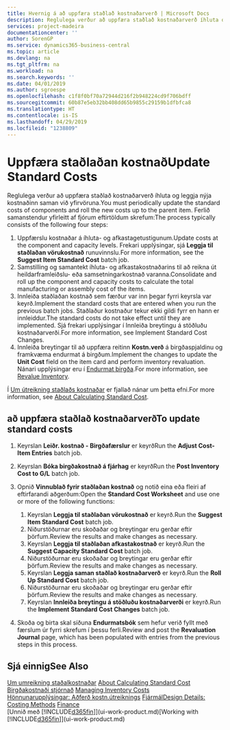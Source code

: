 ```yaml
---
title: Hvernig á að uppfæra staðlað kostnaðarverð | Microsoft Docs
description: Reglulega verður að uppfæra staðlað kostnaðarverð íhluta og leggja nýja kostnaðinn saman við yfirvöruna.
services: project-madeira
documentationcenter: ''
author: SorenGP
ms.service: dynamics365-business-central
ms.topic: article
ms.devlang: na
ms.tgt_pltfrm: na
ms.workload: na
ms.search.keywords: ''
ms.date: 04/01/2019
ms.author: sgroespe
ms.openlocfilehash: c1f8f0bf70a72944d216f2b948224cd9f706bdff
ms.sourcegitcommit: 60b87e5eb32bb408dd65b9855c29159b1dfbfca8
ms.translationtype: HT
ms.contentlocale: is-IS
ms.lasthandoff: 04/29/2019
ms.locfileid: "1238809"
---
```

# <a name="update-standard-costs"></a><span data-ttu-id="71cfa-103">Uppfæra staðlaðan kostnað</span><span class="sxs-lookup"><span data-stu-id="71cfa-103">Update Standard Costs</span></span>
<span data-ttu-id="71cfa-104">Reglulega verður að uppfæra staðlað kostnaðarverð íhluta og leggja nýja kostnaðinn saman við yfirvöruna.</span><span class="sxs-lookup"><span data-stu-id="71cfa-104">You must periodically update the standard costs of components and roll the new costs up to the parent item.</span></span> <span data-ttu-id="71cfa-105">Ferlið samanstendur yfirleitt af fjórum eftirtöldum skrefum:</span><span class="sxs-lookup"><span data-stu-id="71cfa-105">The process typically consists of the following four steps:</span></span>  

1.  <span data-ttu-id="71cfa-106">Uppfærslu kostnaðar á íhluta- og afkastagetustigunum.</span><span class="sxs-lookup"><span data-stu-id="71cfa-106">Update costs at the component and capacity levels.</span></span> <span data-ttu-id="71cfa-107">Frekari upplýsingar, sjá **Leggja til staðlaðan vörukostnað** runuvinnslu.</span><span class="sxs-lookup"><span data-stu-id="71cfa-107">For more information, see the **Suggest Item Standard Cost** batch job.</span></span>  
2.  <span data-ttu-id="71cfa-108">Samstilling og samantekt íhluta- og afkastakostnaðarins til að reikna út heildarframleiðslu- eða samsetningarkostnað varanna.</span><span class="sxs-lookup"><span data-stu-id="71cfa-108">Consolidate and roll up the component and capacity costs to calculate the total manufacturing or assembly cost of the items.</span></span>  
3.  <span data-ttu-id="71cfa-109">Innleiða staðlaðan kostnað sem færður var inn þegar fyrri keyrsla var keyrð.</span><span class="sxs-lookup"><span data-stu-id="71cfa-109">Implement the standard costs that are entered when you run the previous batch jobs.</span></span> <span data-ttu-id="71cfa-110">Staðlaður kostnaður tekur ekki gildi fyrr en hann er innleiddur.</span><span class="sxs-lookup"><span data-stu-id="71cfa-110">The standard costs do not take effect until they are implemented.</span></span> <span data-ttu-id="71cfa-111">Sjá frekari upplýsingar í Innleiða breytingu á stöðluðu kostnaðarverði.</span><span class="sxs-lookup"><span data-stu-id="71cfa-111">For more information, see Implement Standard Cost Changes.</span></span>  
4.  <span data-ttu-id="71cfa-112">Innleiða breytingar til að uppfæra reitinn **Kostn.verð** á birgðaspjaldinu og framkvæma endurmat á birgðum.</span><span class="sxs-lookup"><span data-stu-id="71cfa-112">Implement the changes to update the **Unit Cost** field on the item card and perform inventory revaluation.</span></span> <span data-ttu-id="71cfa-113">Nánari upplýsingar eru í [Endurmat birgða](inventory-how-revalue-inventory.md).</span><span class="sxs-lookup"><span data-stu-id="71cfa-113">For more information, see [Revalue Inventory](inventory-how-revalue-inventory.md).</span></span>  

<span data-ttu-id="71cfa-114">Í [Um útreikning staðlaðs kostnaðar](finance-about-calculating-standard-cost.md) er fjallað nánar um þetta efni.</span><span class="sxs-lookup"><span data-stu-id="71cfa-114">For more information, see [About Calculating Standard Cost](finance-about-calculating-standard-cost.md).</span></span>  
## <a name="to-update-standard-costs"></a><span data-ttu-id="71cfa-115">að uppfæra staðlað kostnaðarverð</span><span class="sxs-lookup"><span data-stu-id="71cfa-115">To update standard costs</span></span>  
1.  <span data-ttu-id="71cfa-116">Keyrslan **Leiðr. kostnað - Birgðafærslur** er keyrð</span><span class="sxs-lookup"><span data-stu-id="71cfa-116">Run the **Adjust Cost-Item Entries** batch job.</span></span>  
2.  <span data-ttu-id="71cfa-117">Keyrslan **Bóka birgðakostnað á fjárhag** er keyrð</span><span class="sxs-lookup"><span data-stu-id="71cfa-117">Run the **Post Inventory Cost to G/L** batch job.</span></span>  
3.  <span data-ttu-id="71cfa-118">Opnið **Vinnublað fyrir staðlaðan kostnað** og notið eina eða fleiri af eftirfarandi aðgerðum:</span><span class="sxs-lookup"><span data-stu-id="71cfa-118">Open the **Standard Cost Worksheet** and use one or more of the following functions:</span></span>  

    1.  <span data-ttu-id="71cfa-119">Keyrslan **Leggja til staðlaðan vörukostnað** er keyrð.</span><span class="sxs-lookup"><span data-stu-id="71cfa-119">Run the **Suggest Item Standard Cost** batch job.</span></span>  
    2.  <span data-ttu-id="71cfa-120">Niðurstöðurnar eru skoðaðar og breytingar eru gerðar eftir þörfum.</span><span class="sxs-lookup"><span data-stu-id="71cfa-120">Review the results and make changes as necessary.</span></span>  
    3.  <span data-ttu-id="71cfa-121">Keyrslan **Leggja til staðlaðan afkastakostnað** er keyrð.</span><span class="sxs-lookup"><span data-stu-id="71cfa-121">Run the **Suggest Capacity Standard Cost** batch job.</span></span>  
    4.  <span data-ttu-id="71cfa-122">Niðurstöðurnar eru skoðaðar og breytingar eru gerðar eftir þörfum.</span><span class="sxs-lookup"><span data-stu-id="71cfa-122">Review the results and make changes as necessary.</span></span>
    5. <span data-ttu-id="71cfa-123">Keyrslan **Leggja saman staðlað kostnaðarverð** er keyrð.</span><span class="sxs-lookup"><span data-stu-id="71cfa-123">Run the **Roll Up Standard Cost** batch job.</span></span>
    6.  <span data-ttu-id="71cfa-124">Niðurstöðurnar eru skoðaðar og breytingar eru gerðar eftir þörfum.</span><span class="sxs-lookup"><span data-stu-id="71cfa-124">Review the results and make changes as necessary.</span></span>
    7.  <span data-ttu-id="71cfa-125">Keyrslan **Innleiða breytingu á stöðluðu kostnaðarverði** er keyrð.</span><span class="sxs-lookup"><span data-stu-id="71cfa-125">Run the **Implement Standard Cost Changes** batch job.</span></span>  
4.  <span data-ttu-id="71cfa-126">Skoða og birta skal síðuna **Endurmatsbók** sem hefur verið fyllt með færslum úr fyrri skrefum í þessu ferli.</span><span class="sxs-lookup"><span data-stu-id="71cfa-126">Review and post the **Revaluation Journal** page, which has been populated with entries from the previous steps in this process.</span></span>  

## <a name="see-also"></a><span data-ttu-id="71cfa-127">Sjá einnig</span><span class="sxs-lookup"><span data-stu-id="71cfa-127">See Also</span></span>  
 <span data-ttu-id="71cfa-128">[Um umreikning staðalkostnaðar](finance-about-calculating-standard-cost.md) </span><span class="sxs-lookup"><span data-stu-id="71cfa-128">[About Calculating Standard Cost](finance-about-calculating-standard-cost.md) </span></span>  
 <span data-ttu-id="71cfa-129">[Birgðakostnaði stjórnað](finance-manage-inventory-costs.md) </span><span class="sxs-lookup"><span data-stu-id="71cfa-129">[Managing Inventory Costs](finance-manage-inventory-costs.md) </span></span>  
 <span data-ttu-id="71cfa-130">[Hönnunarupplýsingar: Aðferð kostn.útreiknings](design-details-costing-methods.md) [Fjármál](finance.md)</span><span class="sxs-lookup"><span data-stu-id="71cfa-130">[Design Details: Costing Methods](design-details-costing-methods.md) [Finance](finance.md)</span></span>  
 <span data-ttu-id="71cfa-131">[Unnið með [!INCLUDE[d365fin](includes/d365fin_md.md)]](ui-work-product.md)</span><span class="sxs-lookup"><span data-stu-id="71cfa-131">[Working with [!INCLUDE[d365fin](includes/d365fin_md.md)]](ui-work-product.md)</span></span>  
